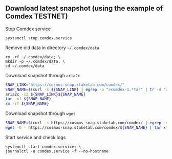 ## Download latest snapshot (using the example of Comdex TESTNET)  
Stop Comdex service  
```
systemctl stop comdex.service
```  

Remove old data in directory `~/.comdex/data`  
```
rm -rf ~/.comdex/data; \
mkdir -p ~/.comdex/data; \
cd ~/.comdex/data
```

Download snapshot through `aria2c`  
```bash
SNAP_LINK="https://cosmos-snap.staketab.com/comdex/"
SNAP_NAME=$(curl -s ${SNAP_LINK} | egrep -o ">comdex-1.*tar" | tr -d ">")
aria2c -x2 ${SNAP_LINK}${SNAP_NAME}
tar -xf ${SNAP_NAME}
rm -rf ${SNAP_NAME}
```

Download snapshot through `wget`  
```bash
SNAP_NAME=$(curl -s https://cosmos-snap.staketab.com/comdex/ | egrep -o ">comets-test.*tar" | tr -d ">"); \
wget -O - https://cosmos-snap.staketab.com/comdex/${SNAP_NAME} | tar xf -
```

Start service and check logs  
```
systemctl start comdex.service; \
journalctl -u comdex.service -f --no-hostname
```

